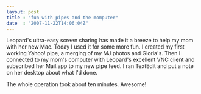 ```yaml
---
layout: post
title : "fun with pipes and the momputer"
date  : "2007-11-22T14:06:04Z"
---
```

Leopard's ultra-easy screen sharing has made it a breeze to help my mom with her new Mac.  Today I used it for some more fun.  I created my first working Yahoo! pipe, a merging of my MJ photos and Gloria's.  Then I connected to my mom's computer with Leopard's excellent VNC client and subscribed her Mail.app to my new pipe feed.  I ran TextEdit and put a note on her desktop about what I'd done.

The whole operation took about ten minutes.  Awesome! 
